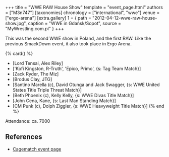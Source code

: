 +++
title = "WWE RAW House Show"
template = "event_page.html"
authors = ["M3n747"]
[taxonomies]
chronology = ["international", "wwe"]
venue = ["ergo-arena"]
[extra.gallery]
1 = { path = "2012-04-12-wwe-raw-house-show.jpg", caption = "WWE in Gdańsk/Sopot", source = "MyWrestling.com.pl" }
+++

This was the second WWE show in Poland, and the first RAW. Like the previous SmackDown event, it also took place in Ergo Arena.

{% card() %}
- [Lord Tensai, Alex Riley]
- ['Kofi Kingston, R-Truth', 'Epico, Primo', {s: Tag Team Match}]
- [Zack Ryder, The Miz]
- [Brodus Clay, JTG]
- [Santino Marella (c), David Otunga and Jack Swagger, {s: WWE United States Title Triple Threat Match}]
- [Beth Phoenix (c), Kelly Kelly, {s: WWE Divas Title Match}]
- [John Cena, Kane, {s: Last Man Standing Match}]
- [CM Punk (c), Dolph Ziggler, {s: WWE Heavyweight Title Match}]
{% end %}

Attendance: ca. 7000

## References

* [Cagematch event page](https://www.cagematch.net/?id=1&nr=77247)
